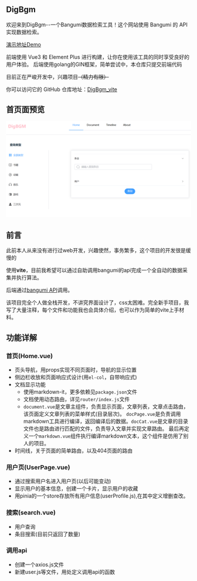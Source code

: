 ## DigBgm

<p> 欢迎来到DigBgm--一个Bangumi数据检索工具！这个网站使用 Bangumi 的 API 实现数据检索。</p>

<a href="https://digbgm.masterkagami.com/" rel="nofollow">演示地址Demo</a>

<p> 前端使用 Vue3 和 Element Plus 进行构建，让你在使用该工具的同时享受良好的用户体验。
    后端使用golang的GIN框架，简单尝试中，本仓库只提交前端代码 </p>

<p> 目前正在严峻开发中，兴趣项目<s>（精力有限）</s> </p>

<p> 你可以访问它的 GitHub 仓库地址：<a href="https://github.com/viogami/vite_DigBgm" target="_blank">DigBgm_vite</a> </p>

## 首页面预览

<img src="public/preview.png" alt="预览页面">

## 前言
此前本人从来没有进行过web开发，兴趣使然，事务繁多，这个项目的开发很是缓慢的

使用**vite**，目前我希望可以通过自助调用bangumi的api完成一个全自动的数据采集并执行算法。

后端通过[bangumi API][1]调用。

该项目完全个人做全栈开发，不讲究界面设计了，css太困难。完全新手项目，我写了大量注释，每个文件和功能我也会具体介绍，也可以作为简单的vite上手材料。

## 功能详解
### 首页(Home.vue)
- 页头导航，用props实现不同页面时，导航的显示位置
- 侧边栏收放和页面响应式设计(用`el-col`，自带响应式)
- 文档显示功能
  - 使用markdown-it，更多依赖见`package.json`文件
  - 文档使用动态路由，详见`router/index.js`文件
  - `document.vue`是文章主组件，负责显示页面，文章列表，文章点击路由，该页面定义文章列表的菜单样式(目录层次)。
 `docPage.vue`是负责调用markdown工具进行编译，返回编译后的数据。`docCat.vue`是文章的目录文件也是路由进行匹配的文件，负责导入文章并实现文章路由。
  最后再定义一个`markdown.vue`组件执行编译markdown文本，这个组件是仿用了别人的项目。
- 时间线，关于页面的简单路由，以及404页面的路由

### 用户页(UserPage.vue)
- 通过搜索用户名进入用户页(以后可能变动)
- 显示用户的基本信息，创建一个卡片，显示用户的收藏
- 用pinia的一个store存放所有用户信息(userProfile.js),在其中定义增删查改。

### 搜索(search.vue)
- 用户查询
- 条目搜索(目前只返回了数量)

### 调用api
- 创建一个axios.js文件
- 新建user.js等文件，用处定义调用api的函数


[1]: https://bangumi.github.io/api/#/